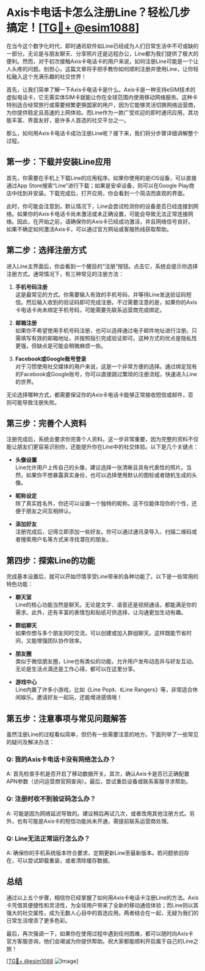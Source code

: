 # Axis卡电话卡怎么注册Line？轻松几步搞定！[[TG💪+ @esim1088](https://t.me/s/esim1088)]

在当今这个数字化时代，即时通讯软件如Line已经成为人们日常生活中不可或缺的一部分。无论是与朋友聊天、分享照片还是远程办公，Line都为我们提供了极大的便利。然而，对于初次接触Axis卡电话卡的用户来说，如何注册Line可能是一个让人头疼的问题。别担心，这篇文章将手把手教你如何顺利注册并使用Line，让你轻松融入这个充满乐趣的社交世界！

首先，让我们简单了解一下Axis卡电话卡是什么。Axis卡是一种支持eSIM技术的虚拟电话卡，它无需实体SIM卡就能让你在全球范围内使用移动网络服务。这种卡特别适合经常旅行或需要频繁更换国家的用户，因为它能够灵活切换网络运营商，为你提供稳定且高速的上网体验。而Line作为一款广受欢迎的即时通讯应用，其功能丰富、界面友好，是许多人首选的社交平台之一。

那么，如何用Axis卡电话卡成功注册Line呢？接下来，我们将分步骤详细讲解整个过程。

## **第一步：下载并安装Line应用**

首先，你需要在手机上下载Line的应用程序。如果你使用的是iOS设备，可以直接通过App Store搜索“Line”进行下载；如果是安卓设备，则可以在Google Play商店中找到并安装。下载完成后，打开应用，你会看到一个简洁而直观的界面。

此时，你可能会注意到，默认情况下，Line会尝试检测你的设备是否已经连接到网络。如果你的Axis卡电话卡尚未激活或未正确设置，可能会导致无法正常连接网络。因此，在开始之前，请确保你的Axis卡已经成功激活，并且网络信号良好。如果不确定如何激活Axis卡，可以通过官方网站或客服热线获取帮助。

## **第二步：选择注册方式**

进入Line主界面后，你会看到一个醒目的“注册”按钮。点击它，系统会提示你选择注册方式。通常情况下，有三种常见的注册方法：

1. **手机号码注册**  
   这是最常见的方式。你需要输入有效的手机号码，并等待Line发送验证码短信。然后输入收到的验证码即可完成注册。不过需要注意的是，如果你的Axis卡电话卡尚未绑定手机号码，可能需要先联系运营商完成绑定。

2. **邮箱注册**  
   如果你不希望使用手机号码注册，也可以选择通过电子邮件地址进行注册。只需填写有效的邮箱地址，并按照指引完成验证即可。这种方式的优点是隐私性更强，但缺点是可能会稍微麻烦一些。

3. **Facebook或Google账号登录**  
   对于习惯使用社交媒体的用户来说，这是一个非常方便的选择。通过绑定现有的Facebook或Google账号，你可以直接跳过繁琐的注册流程，快速进入Line的世界。

无论选择哪种方式，都需要保证你的Axis卡电话卡能够正常接收短信或邮件，否则可能导致注册失败。

## **第三步：完善个人资料**

注册完成后，系统会要求你完善个人资料。这一步非常重要，因为完整的资料不仅能让朋友们更容易识别你，还能提升你在Line中的社交体验。以下是几个关键点：

- **头像设置**  
  Line允许用户上传自己的头像，建议选择一张清晰且具有代表性的照片。当然，如果你不想暴露真实身份，也可以选择使用默认的图标或者随机生成的头像。

- **昵称设定**  
  除了真实姓名外，你还可以设置一个独特的昵称。这不仅能体现你的个性，还便于朋友之间互相辨认。

- **添加好友**  
  注册完成后，记得立即添加一些好友。你可以通过通讯录导入、扫描二维码或者搜索用户名等方式来寻找潜在的朋友。

## **第四步：探索Line的功能**

完成基本设置后，就可以开始尽情享受Line带来的各种功能了。以下是一些常用的特色功能：

- **聊天室**  
  Line的核心功能当然是聊天。无论是文字、语音还是视频通话，都能满足你的需求。此外，还有丰富的表情包和贴纸可供选择，让沟通更加生动有趣。

- **群组聊天**  
  如果你想与多个朋友同时交流，可以创建或加入群组聊天。这样既能节省时间，又能增强团队协作效率。

- **朋友圈**  
  类似于微信朋友圈，Line也有类似的功能，允许用户发布动态并与好友互动。无论是生活点滴还是工作心得，都可以在这里分享。

- **游戏中心**  
  Line内置了许多小游戏，比如《Line Pop》、《Line Rangers》等，非常适合休闲娱乐。邀请好友一起玩，还能增进感情哦！

## **第五步：注意事项与常见问题解答**

虽然注册Line的过程看似简单，但仍有一些需要注意的地方。下面列举了一些常见的疑问及解决办法：

### Q: 我的Axis卡电话卡没有网络怎么办？
A: 首先检查手机是否开启了移动数据开关。其次，确认Axis卡是否已正确配置APN参数（访问运营商官网查询）。最后，尝试重启设备或联系客服寻求帮助。

### Q: 注册时收不到验证码怎么办？
A: 可能是因为网络延迟导致的。建议稍后再试几次，或者改用其他注册方式。另外，也有可能是Axis卡的短信功能尚未开通，需提前联系运营商处理。

### Q: Line无法正常运行怎么办？
A: 确保你的手机系统版本符合要求，定期更新Line至最新版本。若问题依旧存在，可以尝试卸载重装，或者清除缓存数据。

## 总结

通过以上五个步骤，相信你已经掌握了如何用Axis卡电话卡注册Line的方法。Axis卡凭借其便捷性和灵活性，为全球用户带来了全新的移动通信体验；而Line则以其强大的社交属性，成为无数人心目中的首选应用。两者结合在一起，无疑为我们的日常生活增添了更多色彩。

最后，再次强调一下，如果你在使用过程中遇到任何困难，都可以随时向Axis卡官方客服咨询，他们会竭诚为你提供帮助。祝大家都能顺利开启属于自己的Line之旅！

[[TG💪+ @esim1088](https://t.me/s/esim1088) ![Image](https://i.postimg.cc/4NQfJmqS/Snipaste-2025-05-13-00-14-12.png)]